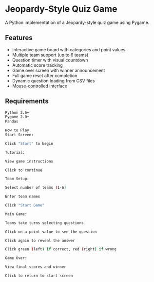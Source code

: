 # Jeopardy-Style Quiz Game

A Python implementation of a Jeopardy-style quiz game using Pygame.

## Features
- Interactive game board with categories and point values
- Multiple team support (up to 6 teams)
- Question timer with visual countdown
- Automatic score tracking
- Game over screen with winner announcement
- Full game reset after completion
- Dynamic question loading from CSV files
- Mouse-controlled interface

## Requirements
```bash
Python 3.6+
Pygame 2.0+
Pandas

How to Play
Start Screen:

Click "Start" to begin

Tutorial:

View game instructions

Click to continue

Team Setup:

Select number of teams (1-6)

Enter team names

Click "Start Game"

Main Game:

Teams take turns selecting questions

Click on a point value to see the question

Click again to reveal the answer

Click green (left) if correct, red (right) if wrong

Game Over:

View final scores and winner

Click to return to start screen